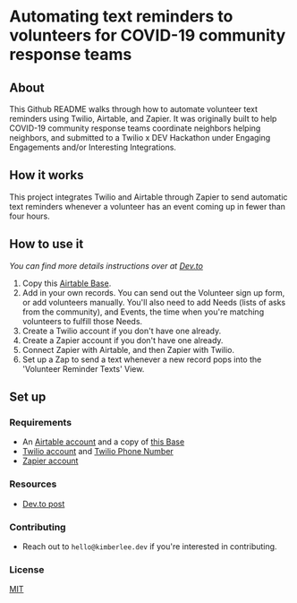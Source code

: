 
# Automating text reminders to volunteers for COVID-19 community response teams 

## About 
This Github README walks through how to automate volunteer text reminders using Twilio, Airtable, and Zapier. It was originally built to help COVID-19 community response teams coordinate neighbors helping neighbors, and submitted to a Twilio x DEV Hackathon under Engaging Engagements and/or Interesting Integrations. 

## How it works 
This project integrates Twilio and Airtable through Zapier to send automatic text reminders whenever a volunteer has an event coming up in fewer than four hours. 

## How to use it 
_You can find more details instructions over at [Dev.to](https://dev.to/kimberleejohnson/remind-volunteers-when-and-where-to-be-with-twilio-airtable-and-zapier-34a3)_
1. Copy this [Airtable Base](https://airtable.com/apppKrJy5Y3wCznHj).
2. Add in your own records. You can send out the Volunteer sign up form, or add volunteers manually. You'll also need to add Needs (lists of asks from the community), and Events, the time when you're matching volunteers to fulfill those Needs.
3. Create a Twilio account if you don't have one already. 
4. Create a Zapier account if you don't have one already. 
5. Connect Zapier with Airtable, and then Zapier with Twilio. 
6. Set up a Zap to send a text whenever a new record pops into the 'Volunteer Reminder Texts' View. 

## Set up 

### Requirements 
* An [Airtable account](https://airtable.com/tblNvv1RVuxVxgI8W/viwbFcn3F34QmJMGX?blocks=hide) and a copy of [this Base]()
* [Twilio account](www.twilio.com/referral/avaKmb) and [Twilio Phone Number](https://support.twilio.com/hc/en-us/articles/223135247-How-to-Search-for-and-Buy-a-Twilio-Phone-Number-from-Console)
* [Zapier account](https://zapier.com/)

### Resources 
* [Dev.to post](https://dev.to/kimberleejohnson/remind-volunteers-when-and-where-to-be-with-twilio-airtable-and-zapier-34a3) 

### Contributing 
* Reach out to `hello@kimberlee.dev` if you're interested in contributing. 

### License 
[MIT](https://opensource.org/licenses/mit-license.html)
